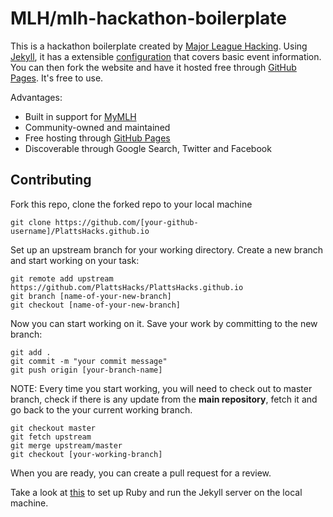 # MLH/mlh-hackathon-boilerplate

This is a hackathon boilerplate created by [Major League Hacking][mlh-github]. Using [Jekyll][jekyll], it has a extensible [configuration][config] that covers basic event information. You can then fork the website and have it hosted free through [GitHub Pages][github-pages]. It's free to use.

Advantages:

- Built in support for [MyMLH][my-mlh]
- Community-owned and maintained
- Free hosting through [GitHub Pages][github-pages]
- Discoverable through Google Search, Twitter and Facebook

[mlh-github]: https://github.com/MLH
[jekyll]: https://jekyllrb.com
[config]: _config.yml
[github-pages]: https://pages.github.com
[my-mlh]: https://my.mlh.io


## Contributing

Fork this repo, clone the forked repo to your local machine

`git clone https://github.com/[your-github-username]/PlattsHacks.github.io`

Set up an upstream branch for your working directory. Create a new branch and start working on your task:

```
git remote add upstream https://github.com/PlattsHacks/PlattsHacks.github.io
git branch [name-of-your-new-branch]
git checkout [name-of-your-new-branch]
```

Now you can start working on it. Save your work by committing to the new branch:

```
git add .
git commit -m "your commit message"
git push origin [your-branch-name]
```

NOTE: Every time you start working, you will need to check out to master branch, check if there is any update from the **main repository**, fetch it and go back to the your current working branch.

```
git checkout master
git fetch upstream
git merge upstream/master
git checkout [your-working-branch]
```

When you are ready, you can create a pull request for a review.

Take a look at [this](https://help.github.com/articles/setting-up-your-github-pages-site-locally-with-jekyll/) to set up Ruby and run the Jekyll server on the local machine.
